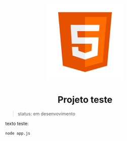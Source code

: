 <h1 align="center">
<img src="icons8-html5-240.png" alt="logo_do_html-5" />
</h1>
<h1 align="center">Projeto teste</h1> 

> status: em desenvovimento

texto teste:

```
node app.js
```
